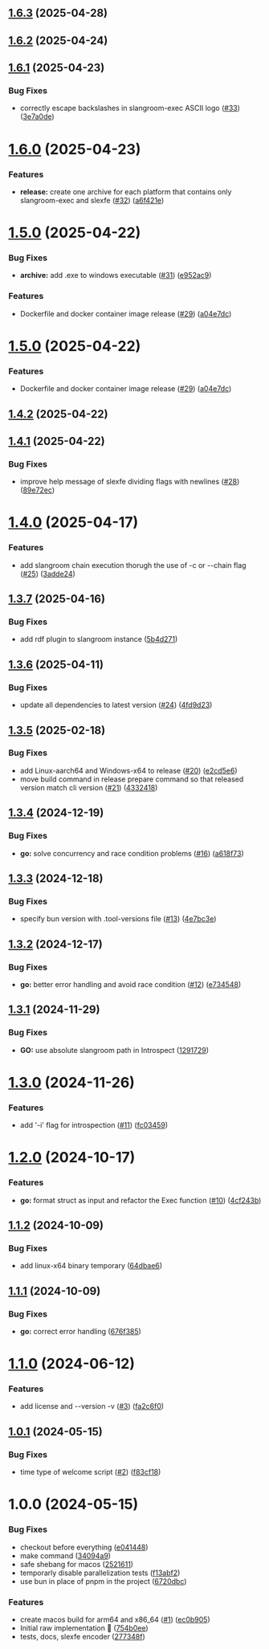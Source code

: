 ## [1.6.3](https://github.com/dyne/slangroom-exec/compare/v1.6.2...v1.6.3) (2025-04-28)

## [1.6.2](https://github.com/dyne/slangroom-exec/compare/v1.6.1...v1.6.2) (2025-04-24)

## [1.6.1](https://github.com/dyne/slangroom-exec/compare/v1.6.0...v1.6.1) (2025-04-23)


### Bug Fixes

* correctly escape backslashes in slangroom-exec ASCII logo ([#33](https://github.com/dyne/slangroom-exec/issues/33)) ([3e7a0de](https://github.com/dyne/slangroom-exec/commit/3e7a0de6ab04f11651bf363fbe71299ad38d392d))

# [1.6.0](https://github.com/dyne/slangroom-exec/compare/v1.5.0...v1.6.0) (2025-04-23)


### Features

* **release:** create one archive for each platform that contains only slangroom-exec and slexfe ([#32](https://github.com/dyne/slangroom-exec/issues/32)) ([a6f421e](https://github.com/dyne/slangroom-exec/commit/a6f421e9748ffa55e04f9658be17be9b2639e984))

# [1.5.0](https://github.com/dyne/slangroom-exec/compare/v1.4.2...v1.5.0) (2025-04-22)


### Bug Fixes

* **archive:** add .exe to windows executable ([#31](https://github.com/dyne/slangroom-exec/issues/31)) ([e952ac9](https://github.com/dyne/slangroom-exec/commit/e952ac9cca2ede7f561e2880f46ee99a7f246e92))


### Features

* Dockerfile and docker container image release ([#29](https://github.com/dyne/slangroom-exec/issues/29)) ([a04e7dc](https://github.com/dyne/slangroom-exec/commit/a04e7dc6ed179576131a6ab408e548562cf14045))

# [1.5.0](https://github.com/dyne/slangroom-exec/compare/v1.4.2...v1.5.0) (2025-04-22)


### Features

* Dockerfile and docker container image release ([#29](https://github.com/dyne/slangroom-exec/issues/29)) ([a04e7dc](https://github.com/dyne/slangroom-exec/commit/a04e7dc6ed179576131a6ab408e548562cf14045))

## [1.4.2](https://github.com/dyne/slangroom-exec/compare/v1.4.1...v1.4.2) (2025-04-22)

## [1.4.1](https://github.com/dyne/slangroom-exec/compare/v1.4.0...v1.4.1) (2025-04-22)


### Bug Fixes

* improve help message of slexfe dividing flags with newlines ([#28](https://github.com/dyne/slangroom-exec/issues/28)) ([89e72ec](https://github.com/dyne/slangroom-exec/commit/89e72ec12b82f8718174e604bf42dce6e506c884))

# [1.4.0](https://github.com/dyne/slangroom-exec/compare/v1.3.7...v1.4.0) (2025-04-17)


### Features

* add slangroom chain execution thorugh the use of -c or --chain flag ([#25](https://github.com/dyne/slangroom-exec/issues/25)) ([3adde24](https://github.com/dyne/slangroom-exec/commit/3adde24ccfacbc3c75c197203d4f07caff9e0681))

## [1.3.7](https://github.com/dyne/slangroom-exec/compare/v1.3.6...v1.3.7) (2025-04-16)


### Bug Fixes

* add rdf plugin to slangroom instance ([5b4d271](https://github.com/dyne/slangroom-exec/commit/5b4d2711bef6467f39ece5171ab218805c59b1ef))

## [1.3.6](https://github.com/dyne/slangroom-exec/compare/v1.3.5...v1.3.6) (2025-04-11)


### Bug Fixes

* update all dependencies to latest version ([#24](https://github.com/dyne/slangroom-exec/issues/24)) ([4fd9d23](https://github.com/dyne/slangroom-exec/commit/4fd9d23e3b1fe2f336f11d1f60318ab157fe2d46))

## [1.3.5](https://github.com/dyne/slangroom-exec/compare/v1.3.4...v1.3.5) (2025-02-18)


### Bug Fixes

* add Linux-aarch64 and Windows-x64 to release ([#20](https://github.com/dyne/slangroom-exec/issues/20)) ([e2cd5e6](https://github.com/dyne/slangroom-exec/commit/e2cd5e6d3659bc06fa0acdab51f5eb02b7f8aa27))
* move build command in release prepare command so that released version match cli version ([#21](https://github.com/dyne/slangroom-exec/issues/21)) ([4332418](https://github.com/dyne/slangroom-exec/commit/4332418688abeb32cf8d38d9cb916c09fd977898))

## [1.3.4](https://github.com/dyne/slangroom-exec/compare/v1.3.3...v1.3.4) (2024-12-19)


### Bug Fixes

* **go:** solve concurrency and race condition problems ([#16](https://github.com/dyne/slangroom-exec/issues/16)) ([a618f73](https://github.com/dyne/slangroom-exec/commit/a618f737ddeceecca46b8b41f4b93e03316d2e02))

## [1.3.3](https://github.com/dyne/slangroom-exec/compare/v1.3.2...v1.3.3) (2024-12-18)


### Bug Fixes

* specify bun version with .tool-versions file ([#13](https://github.com/dyne/slangroom-exec/issues/13)) ([4e7bc3e](https://github.com/dyne/slangroom-exec/commit/4e7bc3e41c9c62bd75f351662579036b6228a60f))

## [1.3.2](https://github.com/dyne/slangroom-exec/compare/v1.3.1...v1.3.2) (2024-12-17)


### Bug Fixes

* **go:** better error handling and avoid race condition ([#12](https://github.com/dyne/slangroom-exec/issues/12)) ([e734548](https://github.com/dyne/slangroom-exec/commit/e7345485022bf67c88e4e673c5959698aa2715b5))

## [1.3.1](https://github.com/dyne/slangroom-exec/compare/v1.3.0...v1.3.1) (2024-11-29)


### Bug Fixes

* **GO:** use absolute slangroom path in Introspect ([1291729](https://github.com/dyne/slangroom-exec/commit/12917296b352879ba22f9e2d12087c895f985278))

# [1.3.0](https://github.com/dyne/slangroom-exec/compare/v1.2.0...v1.3.0) (2024-11-26)


### Features

* add '-i' flag for introspection ([#11](https://github.com/dyne/slangroom-exec/issues/11)) ([fc03459](https://github.com/dyne/slangroom-exec/commit/fc0345937a52e8cfe09b2a91d198c1a987368d20))

# [1.2.0](https://github.com/dyne/slangroom-exec/compare/v1.1.2...v1.2.0) (2024-10-17)


### Features

* **go:** format struct as input and refactor the Exec function ([#10](https://github.com/dyne/slangroom-exec/issues/10)) ([4cf243b](https://github.com/dyne/slangroom-exec/commit/4cf243bbf50040d94062173790fae940c7a05ade))

## [1.1.2](https://github.com/dyne/slangroom-exec/compare/v1.1.1...v1.1.2) (2024-10-09)


### Bug Fixes

* add linux-x64 binary temporary ([64dbae6](https://github.com/dyne/slangroom-exec/commit/64dbae697b6c1db508035239b9e78cf9bfb70208))

## [1.1.1](https://github.com/dyne/slangroom-exec/compare/v1.1.0...v1.1.1) (2024-10-09)


### Bug Fixes

* **go:** correct error handling ([676f385](https://github.com/dyne/slangroom-exec/commit/676f38597b74c8959d0f1768ea4854271211e949))

# [1.1.0](https://github.com/dyne/slangroom-exec/compare/v1.0.1...v1.1.0) (2024-06-12)


### Features

* add license and --version -v ([#3](https://github.com/dyne/slangroom-exec/issues/3)) ([fa2c6f0](https://github.com/dyne/slangroom-exec/commit/fa2c6f0eff8552586bc2a0256460ff2bd0fe2ee3))

## [1.0.1](https://github.com/dyne/slangroom-exec/compare/v1.0.0...v1.0.1) (2024-05-15)


### Bug Fixes

* time type of welcome script ([#2](https://github.com/dyne/slangroom-exec/issues/2)) ([f83cf18](https://github.com/dyne/slangroom-exec/commit/f83cf181e57a1c86f3c414b9e93a2633a495bdef))

# 1.0.0 (2024-05-15)


### Bug Fixes

* checkout before everything ([e041448](https://github.com/dyne/slangroom-exec/commit/e04144805a6694f5b69c2143304fcbc3de2174a5))
* make command ([34094a9](https://github.com/dyne/slangroom-exec/commit/34094a9f099ff2a7bb141bf2e1925baa38e269b6))
* safe shebang for macos ([2521611](https://github.com/dyne/slangroom-exec/commit/25216118fc839ba4d61929c36cde1e91f86d047d))
* temporarly disable parallelization tests ([f13abf2](https://github.com/dyne/slangroom-exec/commit/f13abf29ade1295cabf64605a030c51bfdfc657f))
* use bun in place of pnpm in the project ([6720dbc](https://github.com/dyne/slangroom-exec/commit/6720dbc3ba9f62a7c25c9b285a3f5382a9f71a96))


### Features

* create macos build for arm64 and x86_64 ([#1](https://github.com/dyne/slangroom-exec/issues/1)) ([ec0b905](https://github.com/dyne/slangroom-exec/commit/ec0b9053629428460222a87a63875e2c97a2a4bf))
* Initial raw implementation 🎉 ([754b0ee](https://github.com/dyne/slangroom-exec/commit/754b0ee3ead226a9044b0d6562ed9c8062dee7e7))
* tests, docs, slexfe encoder ([277348f](https://github.com/dyne/slangroom-exec/commit/277348f74097aa6c4a8e02111ac9d7d880c55684))
